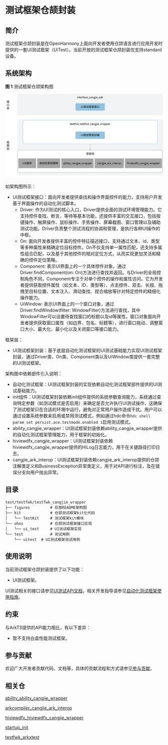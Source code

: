 # 测试框架仓颉封装

## 简介

测试框架仓颉封装是在OpenHarmony上面向开发者使用仓颉语言进行应用开发时提供的一套UI测试框架（UiTest）。当前开放的测试框架仓颉封装仅支持standard设备。

## 系统架构

**图 1**  测试框架仓颉架构图

![测试框架仓颉架构图](figures/testfwk_cangjie_wrapper_architecture_zh.png)

如架构图所示：

- UI测试框架接口：面向开发者提供查找和操作界面控件的能力，支持用户开发基于界面操作的自动化测试脚本。
  - Driver: 作为UI测试的核心入口，Driver提供全面的测试环境管理能力。它支持控件查找、断言、等待等基本功能，还提供丰富的交互接口，包括按键操作、触屏操作、鼠标操作、手势操作、屏幕截图、窗口管理以及辅助测试功能。Driver负责整个测试流程的协调和管理，是执行各种UI操作的中枢。
  - On: 面向开发者提供丰富的控件特征描述接口，支持通过文本、id、类型等多种属性来精确定位目标控件。On不仅支持单一属性匹配，还支持多属性组合匹配，以及基于其他控件的相对定位方式，从而实现更加灵活和精确的控件定位策略。
  - Component: 表示UI界面上的一个具体控件对象，通过Driver.findComponent(on: On)方法进行查找并返回。与Driver的全局控制角色不同，Component专注于对单个控件的操作和属性访问。它为开发者提供获取控件属性（如文本、ID、类型等）、点击控件、双击、长按、拖拽至目标位置、文本注入、滑动查找、捏合缩放等针对特定控件的精细化操作能力。
  - UiWindow: 表示UI界面上的一个窗口对象，通过Driver.findWindow(filter: WindowFilter)方法进行查找，其中WindowFilter可以设置待查找窗口的标题以及id等属性。窗口对象面向开发者提供获取窗口属性（如边界、包名、标题等），进行窗口拖动、调整窗口大小、最大化、最小化以及关闭窗口等接口能力。

框架层：

- UI测试框架封装：基于底层自动化测试框架的UI测试基础能力实现UI测试框架封装，通过Driver类、On类、Component类以及UiWindow类提供一套完整的UI测试框架。

架构图中依赖部件引入说明：

- 自动化测试框架：UI测试框架封装的实现依赖自动化测试框架部件提供的UI测试基础能力。
- init组件：UI测试框架封装依赖init组件提供的系统参数查询能力，系统通过查询特定参数（如测试模式是否启用）来确定是否允许执行UI测试操作，这确保了测试框架只在合适的环境中运行，避免对正常用户操作造成干扰。用户可以通过设置系统参数来启用或禁用测试模式，例如通过hdc命令`hdc shell param set persist.ace.testmode.enabled 1`启用测试模式。
- ability_cangjie_wrapper：UI测试框架封装依赖ability_cangjie_wrapper提供的自动化测试框架管理能力，用于框架的初始化。
- hiviewdfx_cangjie_wrapper：UI测试框架封装依赖hiviewdfx_cangjie_wrapper提供的HiLog日志能力，用于在关键路径打印日志。
- cangjie_ark_interop：UI测试框架封装依赖cangjie_ark_interop提供的仓颉注解类定义和BusinessException异常类定义，用于对API进行标注，及在错误分支向用户抛出异常。

## 目录

```
test/testfwk/testfwk_cangjie_wrapper
├── figures         # 存放README架构图
├── kit             # 仓颉测试框架kit化代码
│   └── TestKit     # 测试框架kit模块
└── ohos            # 仓颉测试框架接口实现
│   └── ui_test     # UI测试框架实现
└── test            # 测试用例
    └── uitest  # UI测试框架测试用例
```

## 使用说明

当前测试框架仓颉封装提供了以下功能：

- UI测试框架。

UI测试相关的接口请参见[UI测试API文档](https://gitcode.com/openharmony-sig/arkcompiler_cangjie_ark_interop/blob/master/doc/API_Reference/source_zh_cn/apis/TestKit/cj-apis-ui_test.md)，相关开发指导请参见[自动化测试框架使用指南](https://gitcode.com/openharmony-sig/arkcompiler_cangjie_ark_interop/blob/master/doc/Dev_Guide/source_zh_cn/application-test/cj-arkxtest-guidelines.md)。

## 约束

与ArkTS提供的API能力相比，有以下差异：

- 暂不支持白盒性能测试框架。

## 参与贡献

欢迎广大开发者贡献代码、文档等，具体的贡献流程和方式请参见[参与贡献](https://gitcode.com/openharmony/docs/blob/master/zh-cn/contribute/%E5%8F%82%E4%B8%8E%E8%B4%A1%E7%8C%AE.md)。

## 相关仓

[ability_ability_cangjie_wrapper](https://gitcode.com/openharmony-sig/ability_ability_cangjie_wrapper)

[arkcompiler_cangjie_ark_interop](https://gitcode.com/openharmony-sig/arkcompiler_cangjie_ark_interop)

[hiviewdfx_hiviewdfx_cangjie_wrapper](https://gitcode.com/openharmony-sig/hiviewdfx_hiviewdfx_cangjie_wrapper)

[startup_init](https://gitcode.com/openharmony/startup_init)

[testfwk_arkxtest](https://gitcode.com/openharmony/testfwk_arkxtest)
